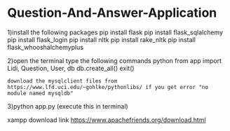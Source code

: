 # Question-And-Answer-Application
1)install the following packages
   pip install flask
   pip install flask_sqlalchemy
   pip install flask_login
   pip install nltk
   pip install rake_nltk
   pip install flask_whooshalchemyplus

2)open the terminal
   type the following commands
   python
   from app import Lidi, Question, User, db
   db.create_all()
   exit()
   
    download the mysqlclient files from https://www.lfd.uci.edu/~gohlke/pythonlibs/ if you get error "no module named mysqldb"

3)python app.py (execute this in terminal)


xampp download link
https://www.apachefriends.org/download.html


  
